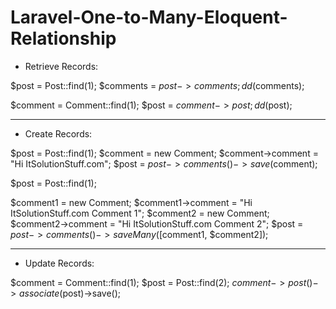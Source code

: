 # Laravel-One-to-Many-Eloquent-Relationship

+ Retrieve Records:

$post = Post::find(1);
$comments = $post->comments;
dd($comments);

$comment = Comment::find(1); 
$post = $comment->post;
dd($post);

--------------------------------------------------------

+ Create Records:

$post = Post::find(1);
$comment = new Comment;
$comment->comment = "Hi ItSolutionStuff.com";
$post = $post->comments()->save($comment);

$post = Post::find(1);
 
$comment1 = new Comment;
$comment1->comment = "Hi ItSolutionStuff.com Comment 1";
$comment2 = new Comment;
$comment2->comment = "Hi ItSolutionStuff.com Comment 2";
$post = $post->comments()->saveMany([$comment1, $comment2]);

--------------------------------------------------------

+ Update Records:

$comment = Comment::find(1);
$post = Post::find(2);
$comment->post()->associate($post)->save();
